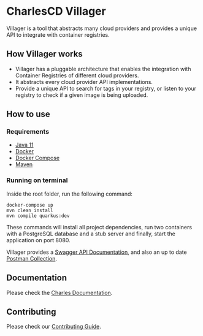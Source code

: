 # CharlesCD Villager

Villager is a tool that abstracts many cloud providers and provides a unique API to integrate with container registries.

## How Villager works

* Villager has a pluggable architecture that enables the integration with Container Registries of different cloud providers.
* It abstracts every cloud provider API implementations.
* Provide a unique API to search for tags in your registry, or listen to your registry to check if a given image is being uploaded.

## How to use

### Requirements
 - [Java 11]
 - [Docker]
 - [Docker Compose]
 - [Maven]

### Running on terminal

Inside the root folder, run the following command:

```
docker-compose up
mvn clean install
mvn compile quarkus:dev
```

These commands will install all project dependencies, run two containers with a PostgreSQL database and a stub server and finally, start the application on port 8080.

Villager provides a [Swagger API Documentation], and also an up to date [Postman Collection].

## Documentation

Please check the [Charles Documentation].

## Contributing

Please check our [Contributing Guide].

[Java 11]: (https://www.oracle.com/java/technologies/javase-jdk11-downloads.html)
[Docker]: (https://docs.docker.com/get-docker/)
[Docker Compose]: (https://docs.docker.com/compose/)
[Maven]: (https://maven.apache.org/)
[Charles Documentation]: https://docs.charlescd.io/
[Swagger API Documentation]: http://localhost:8080/swagger-ui.html
[Postman Collection]: data/postman/CharlesCD_Villager.postman_collection.json
[Contributing Guide]: https://github.com/ZupIT/charlescd/blob/master/CONTRIBUTING.md

